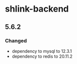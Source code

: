 # shlink-backend

## 5.6.2

### Changed

- dependency to mysql to 12.3.1
- dependency to redis to 20.11.2

